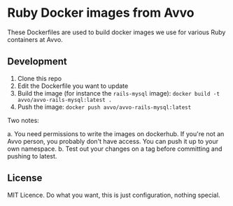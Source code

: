 # Ruby Docker images from Avvo

These Dockerfiles are used to build docker images we use for various Ruby containers at Avvo.

## Development

1. Clone this repo
2. Edit the Dockerfile you want to update
3. Build the image (for instance the `rails-mysql` image): `docker build -t avvo/avvo-rails-mysql:latest .`
4. Push the image: `docker push avvo/avvo-rails-mysql:latest`

Two notes:

a. You need permissions to write the images on dockerhub. If you're not an Avvo person, you probably don't have access. You can push it up to your own namespace.
b. Test out your changes on a tag before committing and pushing to latest.

## License

MIT Licence. Do what you want, this is just configuration, nothing special.

